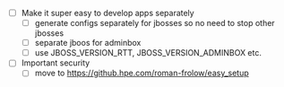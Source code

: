 - [ ] Make it super easy to develop apps separately
  - [ ] generate configs separately for jbosses so no need to stop other jbosses
  - [ ] separate jboos for adminbox
  - [ ] use JBOSS_VERSION_RTT, JBOSS_VERSION_ADMINBOX etc.
- [ ] Important security
  - [ ] move to https://github.hpe.com/roman-frolow/easy_setup
